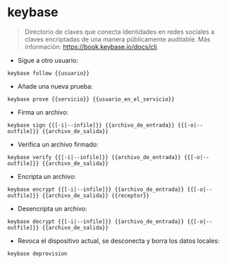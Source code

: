 # keybase

> Directorio de claves que conecta identidades en redes sociales a claves encriptadas de una manera públicamente auditable.
> Más información: <https://book.keybase.io/docs/cli>.

- Sigue a otro usuario:

`keybase follow {{usuario}}`

- Añade una nueva prueba:

`keybase prove {{servicio}} {{usuario_en_el_servicio}}`

- Firma un archivo:

`keybase sign {{[-i|--infile]}} {{archivo_de_entrada}} {{[-o|--outfile]}} {{archivo_de_salida}}`

- Verifica un archivo firmado:

`keybase verify {{[-i|--infile]}} {{archivo_de_entrada}} {{[-o|--outfile]}} {{archivo_de_salida}}`

- Encripta un archivo:

`keybase encrypt {{[-i|--infile]}} {{archivo_de_entrada}} {{[-o|--outfile]}} {{archivo_de_salida}} {{receptor}}`

- Desencripta un archivo:

`keybase decrypt {{[-i|--infile]}} {{archivo_de_entrada}} {{[-o|--outfile]}} {{archivo_de_salida}}`

- Revoca el dispositivo actual, se desconecta y borra los datos locales:

`keybase deprovision`
